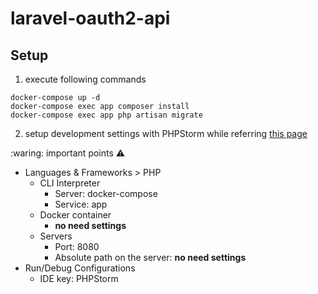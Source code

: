 # laravel-oauth2-api

## Setup

1. execute following commands 

```shell
docker-compose up -d
docker-compose exec app composer install
docker-compose exec app php artisan migrate
```

2. setup development settings with PHPStorm while referring [this page](https://re-engines.com/2019/06/26/laradock-phpstorm-xdebug/)

:waring: important points :warning:

- Languages & Frameworks > PHP
  - CLI Interpreter
    - Server: docker-compose
    - Service: app
  - Docker container
    - **no need settings**
  - Servers
    - Port: 8080
    - Absolute path on the server: **no need settings** 
- Run/Debug Configurations
  - IDE key: PHPStorm
